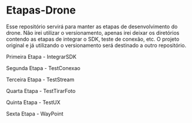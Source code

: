 # Etapas-Drone
Esse repositório servirá para manter as etapas de desenvolvimento do drone. Não irei utilizar o versionamento, apenas irei deixar os diretórios contendo as etapas de integrar o SDK, teste de conexão, etc. O projeto original e já utilizando o versionamento será destinado a outro repositório.

Primeira Etapa - IntegrarSDK

Segunda Etapa - TestConexao

Terceira Etapa - TestStream

Quarta Etapa - TestTirarFoto

Quinta Etapa - TestUX

Sexta Etapa - WayPoint
